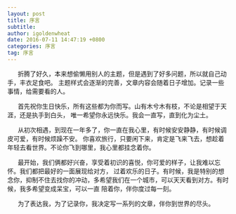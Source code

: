 ```yaml
---
layout: post
title: 序言
subtitle: 
author: igoldenwheat
date: 2016-07-11 14:47:19 +0800
categories: 序言
tag: 序言
---
```


&nbsp;&nbsp;&nbsp;&nbsp;&nbsp;&nbsp;折腾了好久，本来想偷懒用别人的主题，但是遇到了好多问题，所以就自己动手，丰衣足食吧。
主题样式会逐渐的完善，文章内容会随着日子增加。记录一些事情，给需要看的人。

&nbsp;&nbsp;&nbsp;&nbsp;&nbsp;&nbsp;首先祝你生日快乐，所有这些都为你而写。山有木兮木有枝，不论是相望于天涯，还是执手到白头，
唯一希望你永远快乐。我会一直写，直到化为尘土。

&nbsp;&nbsp;&nbsp;&nbsp;&nbsp;&nbsp;从初次相遇，到现在一年多了，你一直在我心里，有时候安安静静，有时候调皮可爱，有时候烦躁不安。
你喜欢旅行，只要闲下来，肯定是飞来飞去，想趁着年轻去看世界。不论你飞到哪里，我心里都挂念着你。

&nbsp;&nbsp;&nbsp;&nbsp;&nbsp;&nbsp;最开始，我们俩都好兴奋，享受着初识的喜悦，你可爱的样子，让我难以忘怀。我们都把最好的一面展现给对方，
过着欢乐的日子。有时候，我是特别的想念你，抑制不住去找你的冲动，多希望我们在一个城市，可以天天看到对方。有时候，我多希望变成呆宝，可以一直
陪着你，伴你度过每一刻。

&nbsp;&nbsp;&nbsp;&nbsp;&nbsp;&nbsp;为了表达我，为了记录你，我决定写一系列的文章，伴你到世界的尽头。
